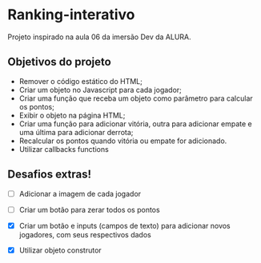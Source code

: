 # Ranking-interativo
Projeto inspirado na aula 06 da imersão Dev da ALURA.


## Objetivos do projeto
* Remover o código estático do HTML;
* Criar um objeto no Javascript para cada jogador;
* Criar uma função que receba um objeto como parâmetro para calcular os pontos;
* Exibir o objeto na página HTML;
* Criar uma função para adicionar vitória, outra para adicionar empate e uma última para adicionar derrota;
* Recalcular os pontos quando vitória ou empate for adicionado.
* Utilizar callbacks functions

## Desafios extras!
- [ ] Adicionar a imagem de cada jogador
- [ ] Criar um botão para zerar todos os pontos
- [x] Criar um botão e inputs (campos de texto) para adicionar novos jogadores, com seus respectivos dados
- [x] Utilizar objeto construtor

